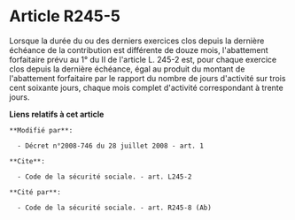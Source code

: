 # Article R245-5

Lorsque la durée du ou des derniers exercices clos depuis la dernière échéance de la contribution est différente de douze
mois, l'abattement forfaitaire prévu au 1° du II de l'article L. 245-2 est, pour chaque exercice clos depuis la dernière
échéance, égal au produit du montant de l'abattement forfaitaire par le rapport du nombre de jours d'activité sur trois cent
soixante jours, chaque mois complet d'activité correspondant à trente jours.

**Liens relatifs à cet article**

	**Modifié par**:

	  - Décret n°2008-746 du 28 juillet 2008 - art. 1

	**Cite**:

	  - Code de la sécurité sociale. - art. L245-2

	**Cité par**:

	  - Code de la sécurité sociale. - art. R245-8 (Ab)
